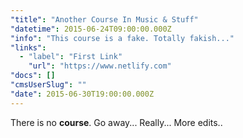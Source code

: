 ```yaml
---
"title": "Another Course In Music & Stuff"
"datetime": 2015-06-24T09:00:00.000Z
"info": "This course is a fake. Totally fakish..."
"links":
  - "label": "First Link"
    "url": "https://www.netlify.com"
"docs": []
"cmsUserSlug": ""
"date": 2015-06-30T19:00:00.000Z
---
```


There is no **course**. Go away... Really... More edits..
